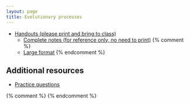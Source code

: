 ```yaml
---
layout: page
title: Evolutionary processes
---
```


* [Handouts (please print and bring to class)](/materials/processes.handouts.pdf)
  * [Complete notes (for reference only, no need to print)](/materials/processes.complete.pdf)
{% comment %} 
  * [Large format](/materials/intro.large.pdf)
{% endcomment %} 

## Additional resources

* [Practice questions](process_ques.html)

{% comment %} 
{% endcomment %} 


